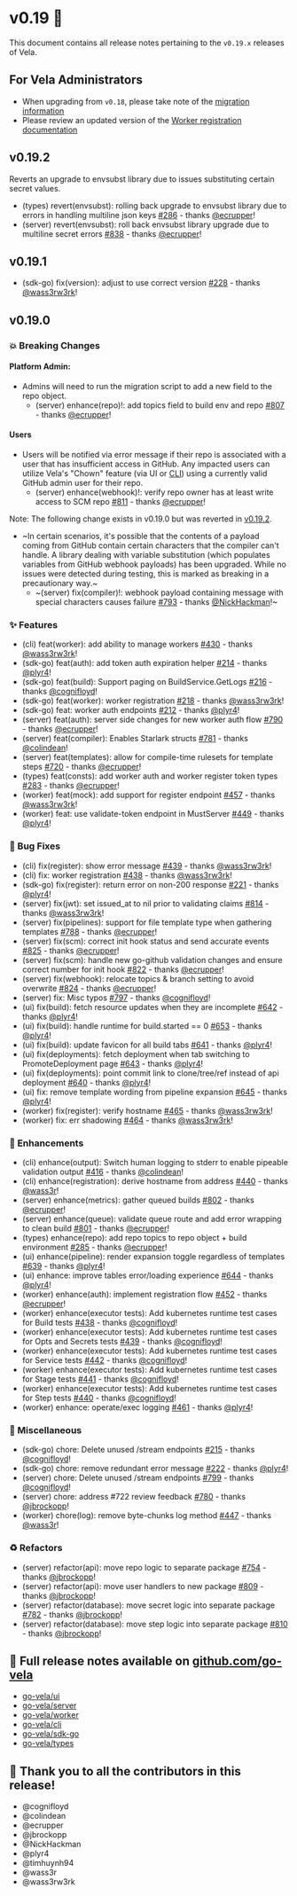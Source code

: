 # v0.19 🚀

This document contains all release notes pertaining to the `v0.19.x` releases of Vela.

## For Vela Administrators

- When upgrading from `v0.18`, please take note of the [migration information](/migrations/v0.19/README.md)
- Please review an updated version of the [Worker registration documentation](https://go-vela.github.io/docs/installation/worker/docker/#step-2-determine-worker-authentication-and-start-worker)

## v0.19.2

Reverts an upgrade to envsubst library due to issues substituting certain secret values.

- (types) revert(envsubst): rolling back upgrade to envsubst library due to errors in handling multiline json keys [#286](https://github.com/go-vela/types/pull/286) - thanks [@ecrupper](https://github.com/ecrupper)!
- (server) revert(envsubst): roll back envsubst library upgrade due to multiline secret errors [#838](https://github.com/go-vela/server/pull/838) - thanks [@ecrupper](https://github.com/ecrupper)!

## v0.19.1

- (sdk-go) fix(version): adjust to use correct version [#228](https://github.com/go-vela/sdk-go/commit/6a63f8c00bcd0b08a4dc911d2d79d28879779f25) - thanks [@wass3rw3rk](https://github.com/wass3rw3rk)!


## v0.19.0

### 💥 Breaking Changes

#### Platform Admin:

- Admins will need to run the migration script to add a new field to the repo object.
    - (server) enhance(repo)!: add topics field to build env and repo [#807](https://github.com/go-vela/server/commit/676edd65e0cc89a0b1a75616f23f6a55de317393) - thanks [@ecrupper](https://github.com/ecrupper)!

#### Users

- Users will be notified via error message if their repo is associated with a user that has insufficient access in GitHub. Any impacted users can utilize Vela's "Chown" feature (via UI or [CLI](https://go-vela.github.io/docs/reference/cli/repo/chown/)) using a currently valid GitHub admin user for their repo.
    - (server) enhance(webhook)!: verify repo owner has at least write access to SCM repo [#811](https://github.com/go-vela/server/commit/00e378dd33ec19396f7c3b59c4d9c744244f7363) - thanks [@ecrupper](https://github.com/ecrupper)!

Note: The following change exists in v0.19.0 but was reverted in [v0.19.2](v0192).
- ~In certain scenarios, it's possible that the contents of a payload coming from GitHub contain certain characters that the compiler can't handle. A library dealing with variable substitution (which populates variables from GitHub webhook payloads) has been upgraded. While no issues were detected during testing, this is marked as breaking in a precautionary way.~
    - ~(server) fix(compiler)!: webhook payload containing message with special characters causes failure [#793](https://github.com/go-vela/server/commit/3fec46cbef8ae8224d7cad31680e96e4b5513498) - thanks [@NickHackman](https://github.com/NickHackman)!~

### ✨ Features

- (cli) feat(worker): add ability to manage workers [#430](https://github.com/go-vela/cli/commit/878f13c30718e70710e71effe07e399137a1ff47) - thanks [@wass3rw3rk](https://github.com/wass3rw3rk)!
- (sdk-go) feat(auth): add token auth expiration helper [#214](https://github.com/go-vela/sdk-go/commit/e8d38c73b1bb4dd9cd7c85abc9d89bdd65040188) - thanks [@plyr4](https://github.com/plyr4)!
- (sdk-go) feat(build): Support paging on BuildService.GetLogs [#216](https://github.com/go-vela/sdk-go/commit/c34cd778f44a4723a07e284ce50c59f73e9c1de9) - thanks [@cognifloyd](https://github.com/cognifloyd)!
- (sdk-go) feat(worker): worker registration [#218](https://github.com/go-vela/sdk-go/commit/6588cbb973fde6d644ed934f7a284cd4a04a5ba9) - thanks [@wass3rw3rk](https://github.com/wass3rw3rk)!
- (sdk-go) feat: worker auth endpoints [#212](https://github.com/go-vela/sdk-go/commit/afa7fa4a38af048b3329be05d7542dc5000661fa) - thanks [@plyr4](https://github.com/plyr4)!
- (server) feat(auth): server side changes for new worker auth flow [#790](https://github.com/go-vela/server/commit/5ffbe819aa2947f952c8847ee33320514d1c98b6) - thanks [@ecrupper](https://github.com/ecrupper)!
- (server) feat(compiler): Enables Starlark structs [#781](https://github.com/go-vela/server/commit/3d5b219785d9a0d9b9ded4229543c752d84b21f5) - thanks [@colindean](https://github.com/colindean)!
- (server) feat(templates): allow for compile-time rulesets for template steps [#720](https://github.com/go-vela/server/commit/4a275f635b216022078d25674869d0d6c1d2607a) - thanks [@ecrupper](https://github.com/ecrupper)!
- (types) feat(consts): add worker auth and worker register token types [#283](https://github.com/go-vela/types/commit/6c723879639cdf5b63e31d488c4e7bb3ee3df560) - thanks [@ecrupper](https://github.com/ecrupper)!
- (worker) feat(mock): add support for register endpoint [#457](https://github.com/go-vela/worker/commit/41812a907789f20d0439ae21b53ec654712bb701) - thanks [@wass3rw3rk](https://github.com/wass3rw3rk)!
- (worker) feat: use validate-token endpoint in MustServer [#449](https://github.com/go-vela/worker/commit/22ae0a14cb970dfb33669aa893bfb8ebc955189f) - thanks [@plyr4](https://github.com/plyr4)!

### 🐛 Bug Fixes

- (cli) fix(register): show error message [#439](https://github.com/go-vela/cli/commit/20ecef6c02f4e2a63df1b2194a32b8b87b01eed1) - thanks [@wass3rw3rk](https://github.com/wass3rw3rk)!
- (cli) fix: worker registration [#438](https://github.com/go-vela/cli/commit/3bad9799e1b4401f5b9a4bc626f9cbbc4b347314) - thanks [@wass3rw3rk](https://github.com/wass3rw3rk)!
- (sdk-go) fix(register): return error on non-200 response [#221](https://github.com/go-vela/sdk-go/commit/9f72cb2ae344947d23c7bcb8482a97161df3a2d0) - thanks [@plyr4](https://github.com/plyr4)!
- (server) fix(jwt): set issued_at to nil prior to validating claims [#814](https://github.com/go-vela/server/commit/931e938a5f889a36e6a4ac0d990397cab9a1666e) - thanks [@wass3rw3rk](https://github.com/wass3rw3rk)!
- (server) fix(pipelines): support for file template type when gathering templates [#788](https://github.com/go-vela/server/commit/96b5d86f8833d0a36dbedd18682b3cd840e3edad) - thanks [@ecrupper](https://github.com/ecrupper)!
- (server) fix(scm): correct init hook status and send accurate events [#825](https://github.com/go-vela/server/commit/0410ae0e53931d134fe0fcb1e5f5d936898c5d0c) - thanks [@ecrupper](https://github.com/ecrupper)!
- (server) fix(scm): handle new go-github validation changes and ensure correct number for init hook [#822](https://github.com/go-vela/server/commit/2913b6d7ac9699c93290c297ed0c8e72e1d5afe5) - thanks [@ecrupper](https://github.com/ecrupper)!
- (server) fix(webhook): relocate topics & branch setting to avoid overwrite [#824](https://github.com/go-vela/server/commit/519876b0fad10de578c03a3bde4613cab04f2384) - thanks [@ecrupper](https://github.com/ecrupper)!
- (server) fix: Misc typos [#797](https://github.com/go-vela/server/commit/aa0b68ef8923767bdce590f25384d5e33f889d8c) - thanks [@cognifloyd](https://github.com/cognifloyd)!
- (ui) fix(build): fetch resource updates when they are incomplete [#642](https://github.com/go-vela/ui/commit/de59d2824d0d944a00e8b1afc76e6345ef9b5cc0) - thanks [@plyr4](https://github.com/plyr4)!
- (ui) fix(build): handle runtime for build.started == 0 [#653](https://github.com/go-vela/ui/commit/c5a4cf1805d42bdf53b27d6cca20507d84316a85) - thanks [@plyr4](https://github.com/plyr4)!
- (ui) fix(build): update favicon for all build tabs [#641](https://github.com/go-vela/ui/commit/c040c909a3083bfdc41ac206f661683e753c816b) - thanks [@plyr4](https://github.com/plyr4)!
- (ui) fix(deployments): fetch deployment when tab switching to PromoteDeployment page [#643](https://github.com/go-vela/ui/commit/295fd2fdccf444657b89fe39b8a8b6c326136113) - thanks [@plyr4](https://github.com/plyr4)!
- (ui) fix(deployments): point commit link to clone/tree/ref instead of api deployment [#640](https://github.com/go-vela/ui/commit/54d19b2a7c717dafa56c9d89947786f9c1ee51f2) - thanks [@plyr4](https://github.com/plyr4)!
- (ui) fix: remove template wording from pipeline expansion [#645](https://github.com/go-vela/ui/commit/5e6bf0d5ef776e9e98b2631396e639f80f883980) - thanks [@plyr4](https://github.com/plyr4)!
- (worker) fix(register): verify hostname [#465](https://github.com/go-vela/worker/commit/21eece0d21fb3a1c272d6221683ae1558f638023) - thanks [@wass3rw3rk](https://github.com/wass3rw3rk)!
- (worker) fix: err shadowing [#464](https://github.com/go-vela/worker/commit/e9e4579aa2d3933d2989a5c1e7bc2440e1744d07) - thanks [@wass3rw3rk](https://github.com/wass3rw3rk)!

### 🚸 Enhancements

- (cli) enhance(output): Switch human logging to stderr to enable pipeable validation output [#416](https://github.com/go-vela/cli/commit/d77d1db9d4919f5da44360d1cd6271d8c2ccd4d6) - thanks [@colindean](https://github.com/colindean)!
- (cli) enhance(registration): derive hostname from address [#440](https://github.com/go-vela/cli/commit/082ff30812ffeee3d5e14af35c32b54df4faaf22) - thanks [@wass3r](https://github.com/wass3r)!
- (server) enhance(metrics): gather queued builds [#802](https://github.com/go-vela/server/commit/17c53400b2d5f834d0ad2dde7d57eafa317ca325) - thanks [@ecrupper](https://github.com/ecrupper)!
- (server) enhance(queue): validate queue route and add error wrapping to clean build [#801](https://github.com/go-vela/server/commit/f8a9aa116391bcde0b4772c0974b97aef2617ea3) - thanks [@ecrupper](https://github.com/ecrupper)!
- (types) enhance(repo): add repo topics to repo object + build environment [#285](https://github.com/go-vela/types/commit/676c45c911b5ed2c6019dfcb20852c551fc8873a) - thanks [@ecrupper](https://github.com/ecrupper)!
- (ui) enhance(pipeline): render expansion toggle regardless of templates [#639](https://github.com/go-vela/ui/commit/96c25abd6e0ee518c863169f5cc896d470f5ad3a) - thanks [@plyr4](https://github.com/plyr4)!
- (ui) enhance: improve tables error/loading experience [#644](https://github.com/go-vela/ui/commit/5e9782b112edbecdce35be50b321633b2441dbd8) - thanks [@plyr4](https://github.com/plyr4)!
- (worker) enhance(auth): implement registration flow [#452](https://github.com/go-vela/worker/commit/6c146e5199b94fd5dcb3e119310e1552952d86f6) - thanks [@ecrupper](https://github.com/ecrupper)!
- (worker) enhance(executor tests): Add kubernetes runtime test cases for Build tests [#438](https://github.com/go-vela/worker/commit/a70c97bb23519249ffbf4075206ac83e6823e9a6) - thanks [@cognifloyd](https://github.com/cognifloyd)!
- (worker) enhance(executor tests): Add kubernetes runtime test cases for Opts and Secrets tests [#439](https://github.com/go-vela/worker/commit/e63ba7cc57b0c6ebde311ec90d598ee8c7897676) - thanks [@cognifloyd](https://github.com/cognifloyd)!
- (worker) enhance(executor tests): Add kubernetes runtime test cases for Service tests [#442](https://github.com/go-vela/worker/commit/e827b1cdb2a0bc1f7363ff544677880f1c1acf9e) - thanks [@cognifloyd](https://github.com/cognifloyd)!
- (worker) enhance(executor tests): Add kubernetes runtime test cases for Stage tests [#441](https://github.com/go-vela/worker/commit/10042b4f3100f7e9e6210da06eed20aad953a41f) - thanks [@cognifloyd](https://github.com/cognifloyd)!
- (worker) enhance(executor tests): Add kubernetes runtime test cases for Step tests [#440](https://github.com/go-vela/worker/commit/43f5157b4128dd9056fad63164f0ac0a864bd150) - thanks [@cognifloyd](https://github.com/cognifloyd)!
- (worker) enhance: operate/exec logging [#461](https://github.com/go-vela/worker/commit/66791e03e03a85db37e16864eb0777f5c13ed0cd) - thanks [@plyr4](https://github.com/plyr4)!

### 🔧 Miscellaneous

- (sdk-go) chore: Delete unused /stream endpoints [#215](https://github.com/go-vela/sdk-go/commit/9c46e39f8eb8ed9f2e4cb5aa61e59edc9ecbdda3) - thanks [@cognifloyd](https://github.com/cognifloyd)!
- (sdk-go) chore: remove redundant error message [#222](https://github.com/go-vela/sdk-go/commit/c423fde9337ea594c31bd243c6007fff5b94e1fa) - thanks [@plyr4](https://github.com/plyr4)!
- (server) chore: Delete unused /stream endpoints [#799](https://github.com/go-vela/server/commit/8b1b8575e5398054058ab524b015efd5fe6a69ed) - thanks [@cognifloyd](https://github.com/cognifloyd)!
- (server) chore: address #722 review feedback [#780](https://github.com/go-vela/server/commit/214b2bd1110beafcab9b1e318182f7d2c4930011) - thanks [@jbrockopp](https://github.com/jbrockopp)!
- (worker) chore(log): remove byte-chunks log method [#447](https://github.com/go-vela/worker/commit/c8c512b8378c44054071d1e9e928849d46afb152) - thanks [@wass3r](https://github.com/wass3r)!

### ♻️ Refactors

- (server) refactor(api): move repo logic to separate package [#754](https://github.com/go-vela/server/commit/b42e80ff531b634232845aed1904f0255ce0bf0f) - thanks [@jbrockopp](https://github.com/jbrockopp)!
- (server) refactor(api): move user handlers to new package [#809](https://github.com/go-vela/server/commit/b5777e5ec1d1e0ae9bba89f38d8ce4a43a646729) - thanks [@jbrockopp](https://github.com/jbrockopp)!
- (server) refactor(database): move secret logic into separate package [#782](https://github.com/go-vela/server/commit/71240b4f1e474cbe488fd8c67afe7ffd76f466eb) - thanks [@jbrockopp](https://github.com/jbrockopp)!
- (server) refactor(database): move step logic into separate package [#810](https://github.com/go-vela/server/commit/f37d973383d18546ea3b3f662980272a7284f56c) - thanks [@jbrockopp](https://github.com/jbrockopp)!

## 🔗 Full release notes available on [github.com/go-vela](https://github.com/go-vela)

* [go-vela/ui](https://github.com/go-vela/ui/releases)
* [go-vela/server](https://github.com/go-vela/server/releases)
* [go-vela/worker](https://github.com/go-vela/worker/releases)
* [go-vela/cli](https://github.com/go-vela/cli/releases)
* [go-vela/sdk-go](https://github.com/go-vela/sdk-go/releases)
* [go-vela/types](https://github.com/go-vela/types/releases)

## 💟 Thank you to all the contributors in this release!

- @cognifloyd
- @colindean
- @ecrupper
- @jbrockopp
- @NickHackman
- @plyr4
- @timhuynh94
- @wass3r
- @wass3rw3rk
